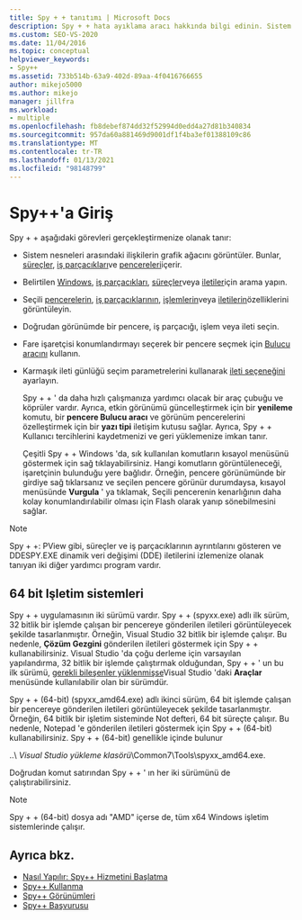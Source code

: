 ```yaml
---
title: Spy + + tanıtımı | Microsoft Docs
description: Spy + + hata ayıklama aracı hakkında bilgi edinin. Sistem nesnesi ilişkilerinin grafik ağacını görüntüler. Seçilen pencereler, iş parçacıkları, süreçler veya iletiler için özellikler alın.
ms.custom: SEO-VS-2020
ms.date: 11/04/2016
ms.topic: conceptual
helpviewer_keywords:
- Spy++
ms.assetid: 733b514b-63a9-402d-89aa-4f0416766655
author: mikejo5000
ms.author: mikejo
manager: jillfra
ms.workload:
- multiple
ms.openlocfilehash: fb8debef874dd32f52994d0edd4a27d81b340834
ms.sourcegitcommit: 957da60a881469d9001df1f4ba3ef01388109c86
ms.translationtype: MT
ms.contentlocale: tr-TR
ms.lasthandoff: 01/13/2021
ms.locfileid: "98148799"
---
```

# <a name="introducing-spy"></a>Spy++'a Giriş
Spy + + aşağıdaki görevleri gerçekleştirmenize olanak tanır:

- Sistem nesneleri arasındaki ilişkilerin grafik ağacını görüntüler. Bunlar, [süreçler](../debugger/processes-view.md), [iş parçacıkları](../debugger/threads-view.md)ve [pencereleri](../debugger/windows-view.md)içerir.

- Belirtilen [Windows](../debugger/how-to-search-for-a-window-in-windows-view.md), [iş parçacıkları](../debugger/how-to-search-for-a-thread-in-threads-view.md), [süreçler](../debugger/how-to-search-for-a-process-in-processes-view.md)veya [iletiler](../debugger/how-to-search-for-a-message-in-messages-view.md)için arama yapın.

- Seçili [pencerelerin](../debugger/how-to-display-window-properties.md), [iş parçacıklarının](../debugger/how-to-display-thread-properties.md), [işlemlerin](../debugger/how-to-display-process-properties.md)veya [iletilerin](../debugger/how-to-display-message-properties.md)özelliklerini görüntüleyin.

- Doğrudan görünümde bir pencere, iş parçacığı, işlem veya ileti seçin.

- Fare işaretçisi konumlandırmayı seçerek bir pencere seçmek için [Bulucu aracını](../debugger/how-to-use-the-finder-tool.md) kullanın.

- Karmaşık ileti günlüğü seçim parametrelerini kullanarak [ileti seçeneğini](../debugger/how-to-open-messages-view-from-find-window.md) ayarlayın.

  Spy + + ' da daha hızlı çalışmanıza yardımcı olacak bir araç çubuğu ve köprüler vardır. Ayrıca, etkin görünümü güncelleştirmek için bir **yenileme** komutu, bir **pencere Bulucu aracı** ve görünüm pencerelerini özelleştirmek için bir **yazı tipi** iletişim kutusu sağlar. Ayrıca, Spy + + Kullanıcı tercihlerini kaydetmenizi ve geri yüklemenize imkan tanır.

  Çeşitli Spy + + Windows 'da, sık kullanılan komutların kısayol menüsünü göstermek için sağ tıklayabilirsiniz. Hangi komutların görüntüleneceği, işaretçinin bulunduğu yere bağlıdır. Örneğin, pencere görünümünde bir girdiye sağ tıklarsanız ve seçilen pencere görünür durumdaysa, kısayol menüsünde **Vurgula** ' ya tıklamak, Seçili pencerenin kenarlığının daha kolay konumlandırılabilir olması için Flash olarak yanıp sönebilmesini sağlar.

> [!NOTE]
> Spy + +: PView gibi, süreçler ve iş parçacıklarının ayrıntılarını gösteren ve DDESPY.EXE dinamik veri değişimi (DDE) iletilerini izlemenize olanak tanıyan iki diğer yardımcı program vardır.

## <a name="64-bit-operating-systems"></a>64 bit Işletim sistemleri
 Spy + + uygulamasının iki sürümü vardır. Spy + + (spyxx.exe) adlı ilk sürüm, 32 bitlik bir işlemde çalışan bir pencereye gönderilen iletileri görüntüleyecek şekilde tasarlanmıştır. Örneğin, Visual Studio 32 bitlik bir işlemde çalışır. Bu nedenle, **Çözüm Gezgini** gönderilen iletileri göstermek için Spy + + kullanabilirsiniz. Visual Studio 'da çoğu derleme için varsayılan yapılandırma, 32 bitlik bir işlemde çalıştırmak olduğundan, Spy + + ' un bu ilk sürümü, [gerekli bileşenler yüklenmişse](../debugger/how-to-start-spy-increment.md)Visual Studio 'daki **Araçlar** menüsünde kullanılabilir olan bir sürümdür.

 Spy + + (64-bit) (spyxx_amd64.exe) adlı ikinci sürüm, 64 bit işlemde çalışan bir pencereye gönderilen iletileri görüntüleyecek şekilde tasarlanmıştır. Örneğin, 64 bitlik bir işletim sisteminde Not defteri, 64 bit süreçte çalışır. Bu nedenle, Notepad 'e gönderilen iletileri göstermek için Spy + + (64-bit) kullanabilirsiniz. Spy + + (64-bit) genellikle içinde bulunur

 ..\\ *Visual Studio yükleme klasörü*\Common7\Tools\spyxx_amd64.exe.

 Doğrudan komut satırından Spy + + ' ın her iki sürümünü de çalıştırabilirsiniz.

> [!NOTE]
> Spy + + (64-bit) dosya adı "AMD" içerse de, tüm x64 Windows işletim sistemlerinde çalışır.

## <a name="see-also"></a>Ayrıca bkz.
- [Nasıl Yapılır: Spy++ Hizmetini Başlatma](../debugger/how-to-start-spy-increment.md)
- [Spy++ Kullanma](../debugger/using-spy-increment.md)
- [Spy++ Görünümleri](../debugger/spy-increment-views.md)
- [Spy++ Başvurusu](../debugger/spy-increment-reference.md)